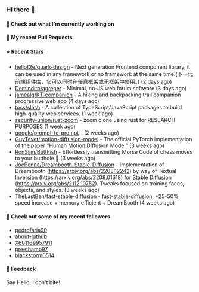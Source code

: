 ### Hi there 👋

#### 👷 Check out what I'm currently working on

#### 🔨 My recent Pull Requests


#### ⭐ Recent Stars

- [hellof2e/quark-design](https://github.com/hellof2e/quark-design) - Next generation Frontend component library, it can be used in any framework or no framework at the same time.(下一代前端组件库，它可以同时在任意框架或无框架中使用。) (2 days ago)
- [Demindiro/agreper](https://github.com/Demindiro/agreper) - Minimal, no-JS web forum software (3 days ago)
- [jamealg/KT-companion](https://github.com/jamealg/KT-companion) - A hiking and backpacking trail companion progressive web app (4 days ago)
- [toss/slash](https://github.com/toss/slash) - A collection of TypeScript/JavaScript packages to build high-quality web services. (1 week ago)
- [security-union/rust-zoom](https://github.com/security-union/rust-zoom) - zoom clone using rust for RESEARCH PURPOSES (1 week ago)
- [google/prompt-to-prompt](https://github.com/google/prompt-to-prompt) -  (2 weeks ago)
- [GuyTevet/motion-diffusion-model](https://github.com/GuyTevet/motion-diffusion-model) - The official PyTorch implementation of the paper &#34;Human Motion Diffusion Model&#34; (3 weeks ago)
- [RonSijm/ButtFish](https://github.com/RonSijm/ButtFish) - Effortlessly transmitting Morse Code of chess moves to your butthole 💝 (3 weeks ago)
- [JoePenna/Dreambooth-Stable-Diffusion](https://github.com/JoePenna/Dreambooth-Stable-Diffusion) - Implementation of Dreambooth (https://arxiv.org/abs/2208.12242) by way of Textual Inversion (https://arxiv.org/abs/2208.01618) for Stable Diffusion (https://arxiv.org/abs/2112.10752). Tweaks focused on training faces, objects, and styles. (3 weeks ago)
- [TheLastBen/fast-stable-diffusion](https://github.com/TheLastBen/fast-stable-diffusion) - fast-stable-diffusion, &#43;25-50% speed increase &#43; memory efficient &#43; DreamBooth (4 weeks ago)

#### 👯 Check out some of my recent followers

- [pedrofaria90](https://github.com/pedrofaria90)
- [about-github](https://github.com/about-github)
- [X601169957911](https://github.com/X601169957911)
- [preethamb97](https://github.com/preethamb97)
- [blackstorm0514](https://github.com/blackstorm0514)

#### 💬 Feedback

Say Hello, I don't bite!